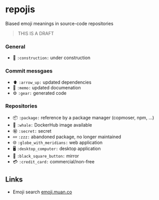 # repojis

Biased emoji meanings in source-code repositories

> THIS IS A DRAFT

### General

- :construction: `:construction:` under construction

### Commit messgaes

- :arrow_up: `:arrow_up:` updated dependencies
- :memo: `:memo:` updated documenation
- :gear: `:gear:` generated code

### Repositories

- :package: `:package:` reference by a package manager (copmoser, npm, ...)
- :whale: `:whale:` DockerHub image available
- :secret: `:secret:` secret
- :zzz: `:zzz:` abandoned package, no longer maintained
- :globe_with_meridians: `:globe_with_meridians:` web application
- :desktop_computer: `:desktop_computer:` desktop application
- :black_square_button: `:black_square_button:` mirror
- :credit_card: `:credit_card:` commercial/non-free


## Links

- Emoji search [emoji.muan.co](http://emoji.muan.co)
